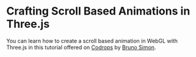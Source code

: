 # Crafting Scroll Based Animations in Three.js

You can learn how to create a scroll based animation in WebGL with Three.js in this tutorial offered on [Codrops](https://tympanus.net/codrops/2022/01/05/crafting-scroll-based-animations-in-three-js/) by [Bruno Simon](https://tympanus.net/codrops/author/brunosimon/).
